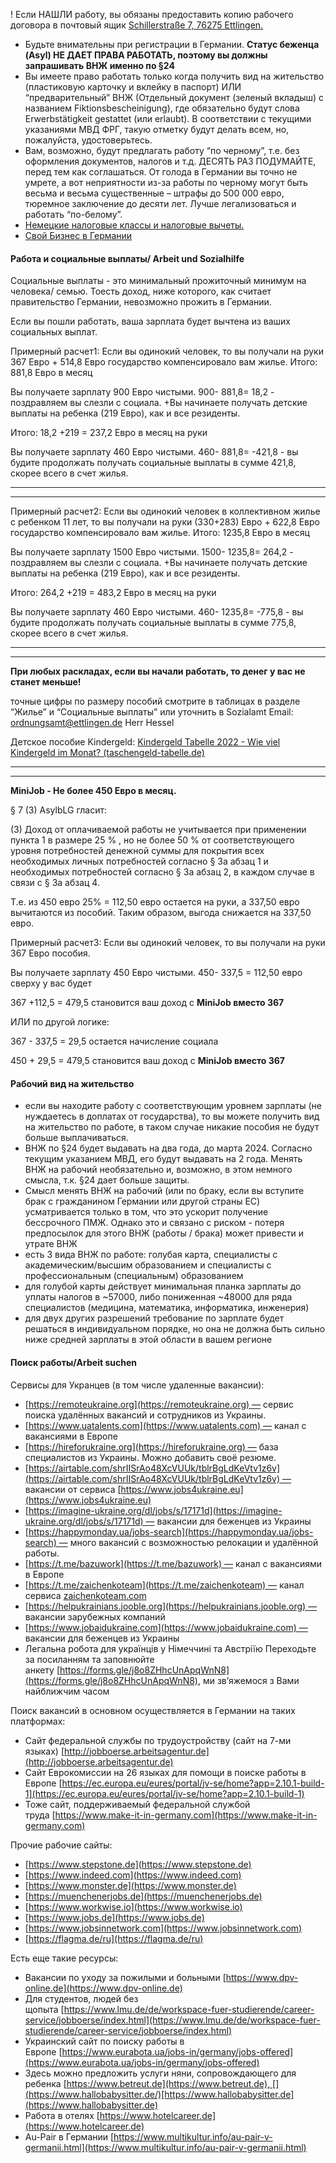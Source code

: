 
! Если НАШЛИ работу, вы обязаны предоставить копию рабочего договора в почтовый ящик [Schillerstraße 7, 76275 Ettlingen.](https://goo.gl/maps/kcbzB58AKtSszdUg6)

-   Будьте внимательны при регистрации в Германии. **Статус беженца (Asyl) НЕ ДАЕТ ПРАВА РАБОТАТЬ, поэтому вы должны запрашивать ВНЖ именно по §24**
-   Вы имеете право работать только когда получить вид на жительство (пластиковую карточку и вклейку в паспорт) ИЛИ “предварительный” ВНЖ (Отдельный документ (зеленый вкладыш) с названием Fiktionsbescheinigung), где обязательно будут слова Erwerbstätigkeit gestattet (или erlaubt). В соответствии с текущими указаниями МВД ФРГ, такую отметку будут делать всем, но, пожалуйста, удостоверьтесь.
-   Вам, возможно, будут предлагать работу “по черному”, т.е. без оформления документов, налогов и т.д. ДЕСЯТЬ РАЗ ПОДУМАЙТЕ, перед тем как соглашаться. От голода в Германии вы точно не умрете, а вот неприятности из-за работы по черному могут быть весьма и весьма существенные – штрафы до 500 000 евро, тюремное заключение до десяти лет. Лучше легализоваться и работать “по-белому”.
-   [Немецкие налоговые классы и налоговые вычеты.](https://www.tupa-germania.ru/nalogi/nalogovye-klassy.html)
-   [Свой Бизнес в Германии](https://www.tupa-germania.ru/biznes/)

#### Работа и социальные выплаты/ Arbeit und Sozialhilfe

Социальные выплаты - это минимальный прожиточный минимум на человека/ семью. Тоесть доход, ниже которого, как считает правительство Германии, невозможно прожить в Германии.

Если вы пошли работать, ваша зарплата будет вычтена из ваших социальных выплат.

Примерный расчет1: Если вы одинокий человек, то вы получали на руки 367 Евро + 514,8 Евро государство компенсировало вам жилье. Итого: 881,8 Евро в месяц

Вы получаете зарплату 900 Евро чистыми. 900- 881,8= 18,2 - поздравляем вы слезли с социала. +Вы начинаете получать детские выплаты на ребенка (219 Евро), как и все резиденты.

Итого: 18,2 +219 = 237,2 Евро в месяц на руки

Вы получаете зарплату 460 Евро чистыми. 460- 881,8= -421,8 - вы будите продолжать получать социальные выплаты в сумме 421,8, скорее всего в счет жилья.

---

---

Примерный расчет2: Если вы одинокий человек в коллективном жилье с ребенком 11 лет, то вы получали на руки (330+283) Евро + 622,8 Евро государство компенсировало вам жилье. Итого: 1235,8 Евро в месяц

Вы получаете зарплату 1500 Евро чистыми. 1500- 1235,8= 264,2 - поздравляем вы слезли с социала. +Вы начинаете получать детские выплаты на ребенка (219 Евро), как и все резиденты.

Итого: 264,2 +219 = 483,2 Евро в месяц на руки

Вы получаете зарплату 460 Евро чистыми. 460- 1235,8= -775,8 - вы будите продолжать получать социальные выплаты в сумме 775,8, скорее всего в счет жилья.

---

---

**При любых раскладах, если вы начали работать, то денег у вас не станет меньше!**

точные цифры по размеру пособий смотрите в таблицах в разделе “Жилье” и “Социальные выплаты” или уточнить в Sozialamt Email: [ordnungsamt@ettlingen.de](mailto:ordnungsamt@ettlingen.de) Herr Hessel

Детское пособие Kindergeld: [Kindergeld Tabelle 2022 - Wie viel Kindergeld im Monat? (taschengeld-tabelle.de)](https://www.taschengeld-tabelle.de/kindergeld-tabelle/)

---

---

**MiniJob - Не более 450 Евро в месяц.**

§ 7 (3) AsylbLG гласит:

(3) Доход от оплачиваемой работы не учитывается при применении пункта 1 в размере 25 % , но не более 50 % от соответствующего уровня потребностей денежной суммы для покрытия всех необходимых личных потребностей согласно § 3a абзац 1 и необходимых потребностей согласно § 3a абзац 2, в каждом случае в связи с § 3a абзац 4.

Т.е. из 450 евро 25% = 112,50 евро остается на руки, а 337,50 евро вычитаются из пособий. Таким образом, выгода снижается на 337,50 евро.

Примерный расчет3: Если вы одинокий человек, то вы получали на руки 367 Евро пособия.

Вы получаете зарплату 450 Евро чистыми. 450- 337,5 = 112,50 евро сверху у вас будет

367 +112,5 = 479,5 становится ваш доход с **MiniJob вместо 367**

ИЛИ по другой логике:

367 - 337,5 = 29,5 остается начисление социала

450 + 29,5 = 479,5 становится ваш доход с **MiniJob вместо 367**

#### Рабочий вид на жительство

-   если вы находите работу с соответствующим уровнем зарплаты (не нуждаетесь в доплатах от государства), то вы можете получить вид на жительство по работе, в таком случае никакие пособия не будут больше выплачиваться.
-   ВНЖ по §24 будет выдавать на два года, до марта 2024. Согласно текущим указанием МВД, его будут выдавать на 2 года. Менять ВНЖ на рабочий необязательно и, возможно, в этом немного смысла, т.к. §24 дает больше защиты.
-   Смысл менять ВНЖ на рабочий (или по браку, если вы вступите брак с гражданином Германии или другой страны ЕС) усматривается только в том, что это ускорит получение бессрочного ПМЖ. Однако это и связано с риском - потеря предпосылок для этого ВНЖ (работы / брака) может привести и утрате ВНЖ
-   есть 3 вида ВНЖ по работе: голубая карта, специалисты с академическим/высшим образованием и специалисты с профессиональным (специальным) образованием
-   для голубой карты действует минимальная планка зарплаты до уплаты налогов в ~57000, либо пониженная ~48000 для ряда специалистов (медицина, математика, информатика, инженерия)
-   для двух других разрешений требование по зарплате будет решаться в индивидуальном порядке, но она не должна быть сильно ниже средней зарплаты в этой области в вашем регионе

#### Поиск работы/Arbeit suchen

Сервисы для Укранцев (в том числе удаленные вакансии):

-   [](https://remoteukraine.org/)[https://remoteukraine.org](https://remoteukraine.org) — сервис поиска удалённых вакансий и сотрудников из Украины.
-   [](https://www.uatalents.com/)[https://www.uatalents.com](https://www.uatalents.com) — канал с вакансиями в Европе
-   [](https://hireforukraine.org/)[https://hireforukraine.org](https://hireforukraine.org) — база специалистов из Украины. Можно добавить своё резюме.
-   [](https://airtable.com/shrIISrAo48XcVUUk/tblrBgLdKeVtv1z6v)[https://airtable.com/shrIISrAo48XcVUUk/tblrBgLdKeVtv1z6v](https://airtable.com/shrIISrAo48XcVUUk/tblrBgLdKeVtv1z6v) — вакансии от сервиса [](https://www.jobs4ukraine.eu/)[https://www.jobs4ukraine.eu](https://www.jobs4ukraine.eu)
-   [](https://imagine-ukraine.org/dl/jobs/s/17171d)[https://imagine-ukraine.org/dl/jobs/s/17171d](https://imagine-ukraine.org/dl/jobs/s/17171d) — вакансии для беженцев из Украины
-   [](https://happymonday.ua/jobs-search)[https://happymonday.ua/jobs-search](https://happymonday.ua/jobs-search) — много вакансий с возможностью релокации и удалённой работы.
-   [](https://t.me/bazuwork)[https://t.me/bazuwork](https://t.me/bazuwork) — канал с вакансиями в Европе
-   [](https://t.me/zaichenkoteam)[https://t.me/zaichenkoteam](https://t.me/zaichenkoteam) — канал сервиса [zaichenkoteam.com](http://zaichenkoteam.com)
-   [](https://helpukrainians.jooble.org/)[https://helpukrainians.jooble.org](https://helpukrainians.jooble.org) — вакансии зарубежных компаний
-   [](https://www.jobaidukraine.com/)[https://www.jobaidukraine.com](https://www.jobaidukraine.com) — вакансии для беженцев из Украины
-   Легальна робота для українців у Німеччині та Австріїю Переходьте за посиланням та заповнюйте анкету [](https://forms.gle/j8o8ZHhcUnApqWnN8)[https://forms.gle/j8o8ZHhcUnApqWnN8](https://forms.gle/j8o8ZHhcUnApqWnN8), ми звʼяжемося з Вами найближчим часом

Поиск вакансий в основном осуществляется в Германии на таких платформах:

-   Сайт федеральной службы по трудоустройству (сайт на 7-ми языках) [](http://jobboerse.arbeitsagentur.de/)[http://jobboerse.arbeitsagentur.de](http://jobboerse.arbeitsagentur.de)
-   Сайт Еврокомиссии на 26 языках для помощи в поиске работы в Европе [](https://ec.europa.eu/eures/portal/jv-se/home?app=2.10.1-build-1)[https://ec.europa.eu/eures/portal/jv-se/home?app=2.10.1-build-1](https://ec.europa.eu/eures/portal/jv-se/home?app=2.10.1-build-1)
-   Тоже сайт, поддерживаемый федеральной службой труда [](https://www.make-it-in-germany.com/)[https://www.make-it-in-germany.com](https://www.make-it-in-germany.com)

Прочие рабочие сайты:

-   [](https://www.stepstone.de/)[https://www.stepstone.de](https://www.stepstone.de)
-   [](https://www.indeed.com/)[https://www.indeed.com](https://www.indeed.com)
-   [](https://www.monster.de/)[https://www.monster.de](https://www.monster.de)
-   [](https://muenchenerjobs.de/)[https://muenchenerjobs.de](https://muenchenerjobs.de)
-   [](https://www.workwise.io/)[https://www.workwise.io](https://www.workwise.io)
-   [](https://www.jobs.de/)[https://www.jobs.de](https://www.jobs.de)
-   [](https://www.jobsinnetwork.com/)[https://www.jobsinnetwork.com](https://www.jobsinnetwork.com)
-   [](https://flagma.de/ru)[https://flagma.de/ru](https://flagma.de/ru)

Есть еще такие ресурсы:

-   Вакансии по уходу за пожилыми и больными [](https://www.dpv-online.de/)[https://www.dpv-online.de](https://www.dpv-online.de)
-   Для студентов, людей без щопыта [](https://www.lmu.de/de/workspace-fuer-studierende/career-service/jobboerse/index.html)[https://www.lmu.de/de/workspace-fuer-studierende/career-service/jobboerse/index.html](https://www.lmu.de/de/workspace-fuer-studierende/career-service/jobboerse/index.html)
-   Украинский сайт по поиску работы в Европе [](https://www.eurabota.ua/jobs-in/germany/jobs-offered)[https://www.eurabota.ua/jobs-in/germany/jobs-offered](https://www.eurabota.ua/jobs-in/germany/jobs-offered)
-   Здесь можно предложить услуги няни, сопровождающего для ребенка [](https://www.betreut.de/)[https://www.betreut.de](https://www.betreut.de), [](https://www.hallobabysitter.de/)[https://www.hallobabysitter.de](https://www.hallobabysitter.de)
-   Работа в отелях [](https://www.hotelcareer.de/)[https://www.hotelcareer.de](https://www.hotelcareer.de)
-   Au-Pair в Германии [](https://www.multikultur.info/au-pair-v-germanii.html)[https://www.multikultur.info/au-pair-v-germanii.html](https://www.multikultur.info/au-pair-v-germanii.html)
